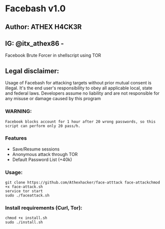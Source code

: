 # Facebash v1.0
## Author: ATHEX H4CK3R
## IG: @itx_athex86 - 
Facebook Brute Forcer in shellscript using TOR

## Legal disclaimer:
Usage of Facebash for attacking targets without prior mutual consent is illegal. It's the end user's responsibility to obey all applicable local, state and federal laws. Developers assume no liability and are not responsible for any misuse or damage caused by this program 

### WARNING:
```
Facebook blocks account for 1 hour after 20 wrong passwords, so this script can perform only 20 pass/h.
```


### Features

- Save/Resume sessions
- Anonymous attack through TOR
- Default Password List (+40k)


### Usage:

```
git clone https://github.com/Athexhacker/face-atttack face-attackchmod +x face-attack.sh
service tor start
sudo ./faceattack.sh
```

### Install requirements (Curl, Tor):

```
chmod +x install.sh
sudo ./install.sh
```

